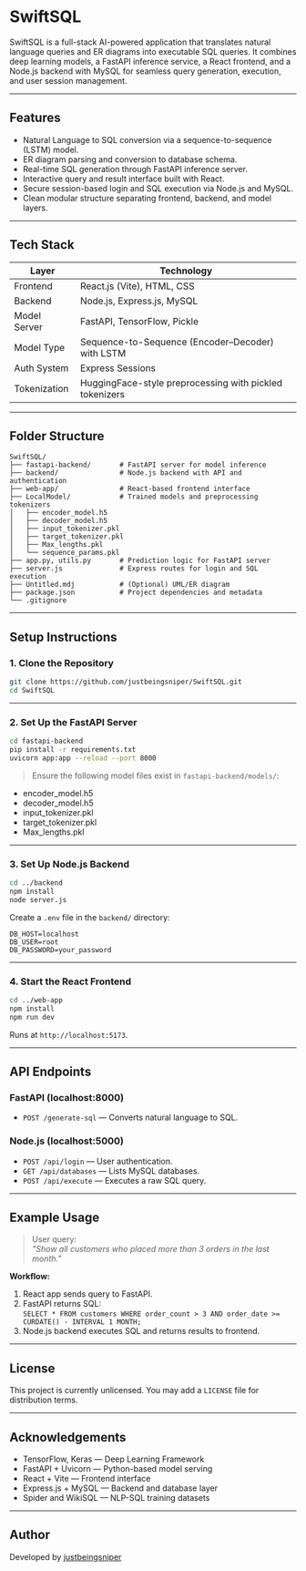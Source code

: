# SwiftSQL

SwiftSQL is a full-stack AI-powered application that translates natural language queries and ER diagrams into executable SQL queries. It combines deep learning models, a FastAPI inference service, a React frontend, and a Node.js backend with MySQL for seamless query generation, execution, and user session management.

---

## Features

- Natural Language to SQL conversion via a sequence-to-sequence (LSTM) model.
- ER diagram parsing and conversion to database schema.
- Real-time SQL generation through FastAPI inference server.
- Interactive query and result interface built with React.
- Secure session-based login and SQL execution via Node.js and MySQL.
- Clean modular structure separating frontend, backend, and model layers.

---

## Tech Stack

| Layer         | Technology                                                    |
|---------------|---------------------------------------------------------------|
| Frontend      | React.js (Vite), HTML, CSS                                    |
| Backend       | Node.js, Express.js, MySQL                                    |
| Model Server  | FastAPI, TensorFlow, Pickle                                   |
| Model Type    | Sequence-to-Sequence (Encoder–Decoder) with LSTM              |
| Auth System   | Express Sessions                                              |
| Tokenization  | HuggingFace-style preprocessing with pickled tokenizers       |

---

## Folder Structure

```
SwiftSQL/
├── fastapi-backend/       # FastAPI server for model inference
├── backend/               # Node.js backend with API and authentication
├── web-app/               # React-based frontend interface
├── LocalModel/            # Trained models and preprocessing tokenizers
│   ├── encoder_model.h5
│   ├── decoder_model.h5
│   ├── input_tokenizer.pkl
│   ├── target_tokenizer.pkl
│   ├── Max_lengths.pkl
│   └── sequence_params.pkl
├── app.py, utils.py       # Prediction logic for FastAPI server
├── server.js              # Express routes for login and SQL execution
├── Untitled.mdj           # (Optional) UML/ER diagram
├── package.json           # Project dependencies and metadata
└── .gitignore
```

---

## Setup Instructions

### 1. Clone the Repository

```bash
git clone https://github.com/justbeingsniper/SwiftSQL.git
cd SwiftSQL
```

---

### 2. Set Up the FastAPI Server

```bash
cd fastapi-backend
pip install -r requirements.txt
uvicorn app:app --reload --port 8000
```

> Ensure the following model files exist in `fastapi-backend/models/`:

- encoder_model.h5  
- decoder_model.h5  
- input_tokenizer.pkl  
- target_tokenizer.pkl  
- Max_lengths.pkl

---

### 3. Set Up Node.js Backend

```bash
cd ../backend
npm install
node server.js
```

Create a `.env` file in the `backend/` directory:

```
DB_HOST=localhost
DB_USER=root
DB_PASSWORD=your_password
```

---

### 4. Start the React Frontend

```bash
cd ../web-app
npm install
npm run dev
```

Runs at `http://localhost:5173`.

---

## API Endpoints

### FastAPI (localhost:8000)

- `POST /generate-sql` — Converts natural language to SQL.

### Node.js (localhost:5000)

- `POST /api/login` — User authentication.
- `GET /api/databases` — Lists MySQL databases.
- `POST /api/execute` — Executes a raw SQL query.

---

## Example Usage

> User query:  
> _"Show all customers who placed more than 3 orders in the last month."_

**Workflow:**

1. React app sends query to FastAPI.
2. FastAPI returns SQL:  
   `SELECT * FROM customers WHERE order_count > 3 AND order_date >= CURDATE() - INTERVAL 1 MONTH;`
3. Node.js backend executes SQL and returns results to frontend.

---

## License

This project is currently unlicensed. You may add a `LICENSE` file for distribution terms.

---

## Acknowledgements

- TensorFlow, Keras — Deep Learning Framework
- FastAPI + Uvicorn — Python-based model serving
- React + Vite — Frontend interface
- Express.js + MySQL — Backend and database layer
- Spider and WikiSQL — NLP-SQL training datasets

---

## Author

Developed by [justbeingsniper](https://github.com/justbeingsniper)
